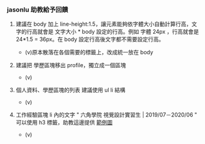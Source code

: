 ### jasonlu 助教給予回饋

1. 建議在 body 加上 line-height:1.5，讓元素能夠依字體大小自動計算行高，文字的行高就會是 文字大小 * body 設定的行高。例如 字體 24px ，行高就會是 24*1.5 = 36px。在 body 設定行高後文字都不需要設定行高。
    * (v)原本散落在各個需要的標籤上，改成統一放在 body

2. 建議把 學歷區塊移出 profile，獨立成一個區塊
    * (v)

3. 個人資料、學歷區塊的列表 建議使用 ul li 結構
    * (v)

4. 工作經驗區塊 li 內的文字 " 六角學院 視覺設計實習生 | 2019/07－2020/06 " 可以使用 h3 標籤，助教這邊提供 [範例圖](https://i.imgur.com/EqaKy2j.png)
    * (v)
  
